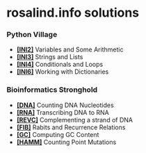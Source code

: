 # rosalind.info solutions
<h3><b>Python Village</b></h3>
<p> <ul>
  <li><a href ="https://github.com/bakuncwa/rosalind.info_sol/blob/main/ini2.py"><b>[INI2]</b></a> Variables and Some Arithmetic</li>
  <li><a href ="https://github.com/bakuncwa/rosalind.info_sol/blob/main/ini3.py"><b>[INI3]</b></a> Strings and Lists</li>
  <li><a href ="https://github.com/bakuncwa/rosalind.info_sol/blob/main/ini4.py"><b>[INI4]</b></a> Conditionals and Loops</li>
  <li><a href ="https://github.com/bakuncwa/rosalind.info_sol/blob/main/ini6.py"><b>[INI6]</b></a> Working with Dictionaries</li>
</p> </ul>
<h3><b>Bioinformatics Stronghold</b></h3>
<p><ul>
  <li><a href ="https://github.com/bakuncwa/rosalind.info_sol/blob/main/dna.py"><b>[DNA]</b></a> Counting DNA Nucleotides</li>
  <li><a href ="https://github.com/bakuncwa/rosalind.info_sol/blob/main/rna.py"><b>[RNA]</b></a> Transcribing DNA to RNA</li>
  <li><a href ="https://github.com/bakuncwa/rosalind.info_sol/blob/main/revc.py"><b>[REVC]</b></a> Complementing a strand of DNA</li>
  <li><a href ="https://github.com/bakuncwa/rosalind.info_sol/blob/main/fib.py"><b>[FIB]</b></a> Rabits and Recurrence Relations</li>
  <li><a href ="https://github.com/bakuncwa/rosalind.info_sol/blob/main/gc.py"><b>[GC]</b></a> Computing GC Content</li>
  <li><a href ="https://github.com/bakuncwa/rosalind.info_sol/blob/main/hamm.py"><b>[HAMM]</b></a> Counting Point Mutations</li>
</p></ul>
